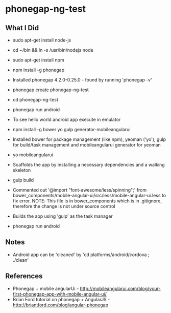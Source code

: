 # phonegap-ng-test

## What I Did

- sudo apt-get install node-js
- cd ~/bin && ln -s /usr/bin/nodejs node
- sudo apt-get install npm
- npm install -g phonegap
 - Installed phonegap 4.2.0-0.25.0 - found by running 'phonegap -v'
- phonegap create phonegap-ng-test
- cd phonegap-ng-test
- phonegap run android
 - To see hello world android app execute in emulator

- npm install -g bower yo gulp generator-mobileangularui
 - Installed bower for package management (like npm), yeoman ('yo'), gulp for build/task management and mobileangularui generator for yeoman
- yo mobileangularui
 - Scaffolds the app by installing a necessary dependencies and a walking skeleton
- gulp build
 - Commented out '@import "font-awesome/less/spinning";' from bower_components/mobile-angular-ui/src/less/mobile-angular-ui.less to fix error. NOTE: This file is in bower_components which is in .gitignore, therefore the change is not under source control
 - Builds the app using 'gulp' as the task manager
- phonegap run android

## Notes

- Android app can be 'cleaned' by 'cd platforms/android/cordova ; ./clean'

## References

- Phonegap + mobile angularUi - http://mobileangularui.com/blog/your-first-phonegap-app-with-mobile-angular-ui/
- Brian Ford tutorial on phonegap + AngularJS - http://briantford.com/blog/angular-phonegap

